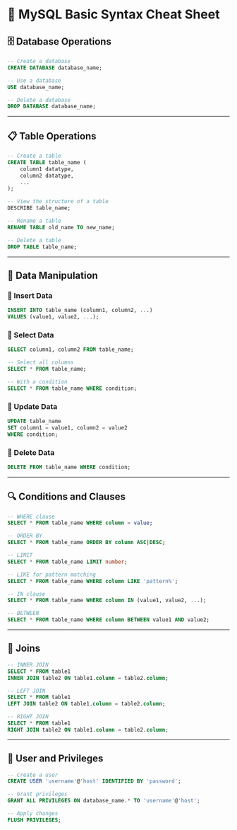# 📘 MySQL Basic Syntax Cheat Sheet

## 🗄️ Database Operations

```sql
-- Create a database
CREATE DATABASE database_name;

-- Use a database
USE database_name;

-- Delete a database
DROP DATABASE database_name;
```

---

## 📋 Table Operations

```sql
-- Create a table
CREATE TABLE table_name (
    column1 datatype,
    column2 datatype,
    ...
);

-- View the structure of a table
DESCRIBE table_name;

-- Rename a table
RENAME TABLE old_name TO new_name;

-- Delete a table
DROP TABLE table_name;
```

---

## 📝 Data Manipulation

### 🔹 Insert Data

```sql
INSERT INTO table_name (column1, column2, ...)
VALUES (value1, value2, ...);
```

### 🔹 Select Data

```sql
SELECT column1, column2 FROM table_name;

-- Select all columns
SELECT * FROM table_name;

-- With a condition
SELECT * FROM table_name WHERE condition;
```

### 🔹 Update Data

```sql
UPDATE table_name
SET column1 = value1, column2 = value2
WHERE condition;
```

### 🔹 Delete Data

```sql
DELETE FROM table_name WHERE condition;
```

---

## 🔍 Conditions and Clauses

```sql
-- WHERE clause
SELECT * FROM table_name WHERE column = value;

-- ORDER BY
SELECT * FROM table_name ORDER BY column ASC|DESC;

-- LIMIT
SELECT * FROM table_name LIMIT number;

-- LIKE for pattern matching
SELECT * FROM table_name WHERE column LIKE 'pattern%';

-- IN clause
SELECT * FROM table_name WHERE column IN (value1, value2, ...);

-- BETWEEN
SELECT * FROM table_name WHERE column BETWEEN value1 AND value2;
```

---

## 🔗 Joins

```sql
-- INNER JOIN
SELECT * FROM table1
INNER JOIN table2 ON table1.column = table2.column;

-- LEFT JOIN
SELECT * FROM table1
LEFT JOIN table2 ON table1.column = table2.column;

-- RIGHT JOIN
SELECT * FROM table1
RIGHT JOIN table2 ON table1.column = table2.column;
```

---

## 🔐 User and Privileges

```sql
-- Create a user
CREATE USER 'username'@'host' IDENTIFIED BY 'password';

-- Grant privileges
GRANT ALL PRIVILEGES ON database_name.* TO 'username'@'host';

-- Apply changes
FLUSH PRIVILEGES;
```
